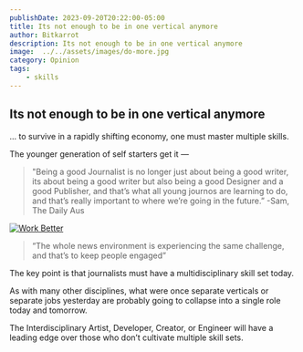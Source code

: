 ```yaml
---
publishDate: 2023-09-20T20:22:00-05:00
title: Its not enough to be in one vertical anymore
author: Bitkarrot
description: Its not enough to be in one vertical anymore
image:  ../../assets/images/do-more.jpg
category: Opinion
tags:
    - skills
---
```


## Its not enough to be in one vertical anymore

... to survive in a rapidly shifting economy, one must master multiple skills.

The younger generation of self starters get it —

> "Being a good Journalist is no longer just about being a good writer, its about being a good writer but also being a good Designer and a good Publisher, and that’s what all young journos are learning to do, and that’s really important to where we’re going in the future.” -Sam, The Daily Aus

[![Work Better](http://img.youtube.com/vi/1k89sEWG0lQ/0.jpg)](https://youtu.be/1k89sEWG0lQ "Work Better")


>“The whole news environment is experiencing the same challenge, and that’s to keep people engaged”


The key point is that journalists must have a multidisciplinary skill set today.

As with many other disciplines, what were once separate verticals or separate jobs yesterday are probably going to collapse into a single role today and tomorrow.

The Interdisciplinary Artist, Developer, Creator, or Engineer will have a leading edge over those who don’t cultivate multiple skill sets.